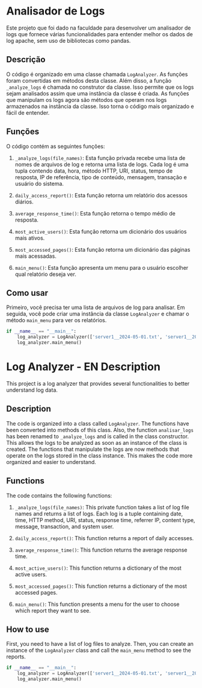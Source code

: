 # Analisador de Logs

Este projeto que foi dado na faculdade para desenvolver um analisador de logs que fornece várias funcionalidades para entender melhor os dados de log apache, sem uso de bibliotecas como pandas.

## Descrição

O código é organizado em uma classe chamada `LogAnalyzer`. As funções foram convertidas em métodos desta classe. Além disso, a função `_analyze_logs` é chamada no construtor da classe. Isso permite que os logs sejam analisados assim que uma instância da classe é criada. As funções que manipulam os logs agora são métodos que operam nos logs armazenados na instância da classe. Isso torna o código mais organizado e fácil de entender.

## Funções

O código contém as seguintes funções:

1. `_analyze_logs(file_names)`: Esta função privada recebe uma lista de nomes de arquivos de log e retorna uma lista de logs. Cada log é uma tupla contendo data, hora, método HTTP, URI, status, tempo de resposta, IP de referência, tipo de conteúdo, mensagem, transação e usuário do sistema.

2. `daily_access_report()`: Esta função retorna um relatório dos acessos diários.

3. `average_response_time()`: Esta função retorna o tempo médio de resposta.

4. `most_active_users()`: Esta função retorna um dicionário dos usuários mais ativos.

5. `most_accessed_pages()`: Esta função retorna um dicionário das páginas mais acessadas.

6. `main_menu()`: Esta função apresenta um menu para o usuário escolher qual relatório deseja ver.

## Como usar

Primeiro, você precisa ter uma lista de arquivos de log para analisar. Em seguida, você pode criar uma instância da classe `LogAnalyzer` e chamar o método `main_menu` para ver os relatórios.

```python
if __name__ == "__main__":
    log_analyzer = LogAnalyzer(['server1__2024-05-01.txt', 'server1__2024-04-29.txt', 'server1__2024-04-30.txt'])
    log_analyzer.main_menu()
```
# Log Analyzer - EN Description

This project is a log analyzer that provides several functionalities to better understand log data.

## Description

The code is organized into a class called `LogAnalyzer`. The functions have been converted into methods of this class. Also, the function `analisar_logs` has been renamed to `_analyze_logs` and is called in the class constructor. This allows the logs to be analyzed as soon as an instance of the class is created. The functions that manipulate the logs are now methods that operate on the logs stored in the class instance. This makes the code more organized and easier to understand.

## Functions

The code contains the following functions:

1. `_analyze_logs(file_names)`: This private function takes a list of log file names and returns a list of logs. Each log is a tuple containing date, time, HTTP method, URI, status, response time, referrer IP, content type, message, transaction, and system user.

2. `daily_access_report()`: This function returns a report of daily accesses.

3. `average_response_time()`: This function returns the average response time.

4. `most_active_users()`: This function returns a dictionary of the most active users.

5. `most_accessed_pages()`: This function returns a dictionary of the most accessed pages.

6. `main_menu()`: This function presents a menu for the user to choose which report they want to see.

## How to use

First, you need to have a list of log files to analyze. Then, you can create an instance of the `LogAnalyzer` class and call the `main_menu` method to see the reports.

```python
if __name__ == "__main__":
    log_analyzer = LogAnalyzer(['server1__2024-05-01.txt', 'server1__2024-04-29.txt', 'server1__2024-04-30.txt'])
    log_analyzer.main_menu()

